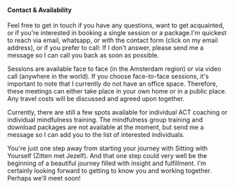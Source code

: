 #### Contact & Availability

Feel free to get in touch if you have any questions, want to get acquainted, or if you're interested in booking a single session or a package.I'm quickest to reach via email, whatsapp, or with the contact form (click on my email address), or if you prefer to call: If I don't answer, please send me a message so I can call you back as soon as possible.

Sessions are available face to face (in the Amsterdam region) or via video call (anywhere in the world). If you choose face-to-face sessions, it's important to note that I currently do not have an office space. Therefore, these meetings can either take place in your own home or in a public place. Any travel costs will be discussed and agreed upon together.

Currently, there are still a few spots available for individual ACT coaching or individual mindfulness training. The mindfulness group training and download packages are not available at the moment, but send me a message so I can add you to the list of interested individuals.
 
You're just one step away from starting your journey with Sitting with Yourself (Zitten met Jezelf). And that one step could very well be the beginning of a beautiful journey filled with insight and fulfillment. I'm certainly looking forward to getting to know you and working together. Perhaps we'll meet soon!
